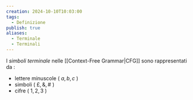 ```yaml
---
creation: 2024-10-10T10:03:00
tags:
  - Definizione
publish: true
aliases:
  - Terminale
  - Terminali
---
```

I *simboli terminale* nelle [[Context-Free Grammar|CFG]] sono rappresentati da :
+ lettere minuscole ( $a , b ,c$ ) 
+ simboli ( $£ , \& , \#$ )
+ cifre ( $1,2,3$ )
